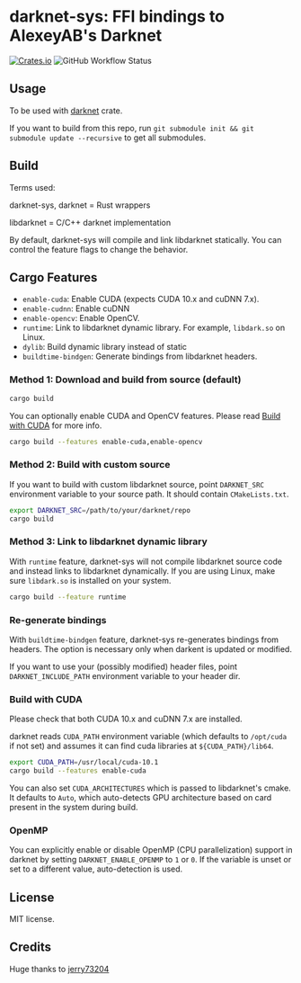 # darknet-sys: FFI bindings to AlexeyAB's Darknet

[![Crates.io](https://img.shields.io/crates/v/darknet-sys?style=for-the-badge)](https://crates.io/crates/darknet-sys) ![GitHub Workflow Status](https://img.shields.io/github/workflow/status/alianse777/darknet-sys-rust/Rust?style=for-the-badge)

## Usage

To be used with [darknet](https://crates.io/crates/darknet) crate.

If you want to build from this repo, run `git submodule init && git submodule update --recursive` to get all submodules.

## Build

Terms used:

darknet-sys, darknet = Rust wrappers

libdarknet = C/C++ darknet implementation

By default, darknet-sys will compile and link libdarknet statically. You can control the feature flags to change the behavior.

## Cargo Features

- `enable-cuda`: Enable CUDA (expects CUDA 10.x and cuDNN 7.x).
- `enable-cudnn`: Enable cuDNN
- `enable-opencv`: Enable OpenCV.
- `runtime`: Link to libdarknet dynamic library. For example, `libdark.so` on Linux.
- `dylib`: Build dynamic library instead of static
- `buildtime-bindgen`: Generate bindings from libdarknet headers.


### Method 1: Download and build from source (default)

```sh
cargo build
```

You can optionally enable CUDA and OpenCV features. Please read [Build with CUDA](#build-with-cuda) for more info.

```sh
cargo build --features enable-cuda,enable-opencv
```

### Method 2: Build with custom source

If you want to build with custom libdarknet source, point `DARKNET_SRC` environment variable to your source path. It should contain `CMakeLists.txt`.

```sh
export DARKNET_SRC=/path/to/your/darknet/repo
cargo build
```

### Method 3: Link to libdarknet dynamic library

With `runtime` feature, darknet-sys will not compile libdarknet source code and instead links to libdarknet dynamically. If you are using Linux, make sure `libdark.so` is installed on your system.

```sh
cargo build --feature runtime
```

### Re-generate bindings

With `buildtime-bindgen` feature, darknet-sys re-generates bindings from headers. The option is necessary only when darkent is updated or modified.

If you want to use your (possibly modified) header files, point `DARKNET_INCLUDE_PATH` environment variable to your header dir.

### Build with CUDA

Please check that both CUDA 10.x and cuDNN 7.x are installed.

darknet reads `CUDA_PATH` environment variable (which defaults to `/opt/cuda` if not set) and assumes it can find cuda libraries at `${CUDA_PATH}/lib64`.

```sh
export CUDA_PATH=/usr/local/cuda-10.1
cargo build --features enable-cuda
```

You can also set `CUDA_ARCHITECTURES` which is passed to libdarknet's cmake. It defaults to `Auto`, which auto-detects GPU architecture based on card present in the system during build.

### OpenMP

You can explicitly enable or disable OpenMP (CPU parallelization) support in darknet by setting `DARKNET_ENABLE_OPENMP` to `1` or `0`.
If the variable is unset or set to a different value, auto-detection is used.

## License

MIT license.

## Credits

Huge thanks to [jerry73204](https://github.com/jerry73204)
